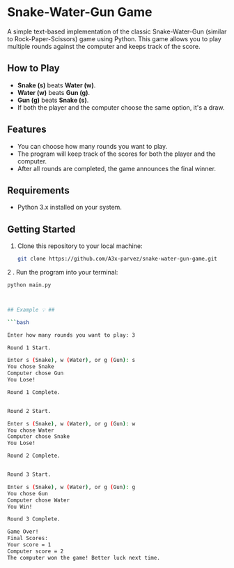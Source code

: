 # Snake-Water-Gun Game

A simple text-based implementation of the classic Snake-Water-Gun (similar to Rock-Paper-Scissors) game using Python. This game allows you to play multiple rounds against the computer and keeps track of the score.

## How to Play

- **Snake (s)** beats **Water (w)**.
- **Water (w)** beats **Gun (g)**.
- **Gun (g)** beats **Snake (s)**.
- If both the player and the computer choose the same option, it's a draw.

## Features

- You can choose how many rounds you want to play.
- The program will keep track of the scores for both the player and the computer.
- After all rounds are completed, the game announces the final winner.

## Requirements

- Python 3.x installed on your system.

## Getting Started

1. Clone this repository to your local machine:
   ```bash
   git clone https://github.com/A3x-parvez/snake-water-gun-game.git

2 . Run the program into your terminal:
   ```bash
   python main.py



## Example 💡 ##

```bash

Enter how many rounds you want to play: 3

Round 1 Start.

Enter s (Snake), w (Water), or g (Gun): s
You chose Snake
Computer chose Gun
You Lose!

Round 1 Complete.


Round 2 Start.

Enter s (Snake), w (Water), or g (Gun): w
You chose Water
Computer chose Snake
You Lose!

Round 2 Complete.


Round 3 Start.

Enter s (Snake), w (Water), or g (Gun): g
You chose Gun
Computer chose Water
You Win!

Round 3 Complete.

Game Over!
Final Scores:
Your score = 1
Computer score = 2
The computer won the game! Better luck next time.
